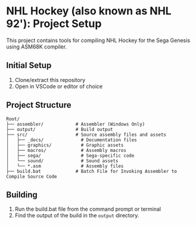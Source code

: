 # NHL Hockey (also known as NHL 92'): Project Setup

This project contains tools for compiling NHL Hockey for the Sega Genesis using ASM68K compiler.

## Initial Setup

1. Clone/extract this repository
2. Open in VSCode or editor of choice

## Project Structure

```
Root/
├── assembler/            # Assembler (Windows Only)
├── output/               # Build output
├── src/                  # Source assembly files and assets
│   ├── _docs/              # Documentation files
│   ├── graphics/           # Graphic assets
│   ├── macros/             # Assembly macros
│   ├── sega/               # Sega-specific code
│   └── sound/              # Sound assets
│   └── *.asm               # Assembly files
├── build.bat             # Batch File for Invoking Assembler to Compile Source Code
```

## Building

1. Run the build.bat file from the command prompt or terminal
2. Find the output of the build in the `output` directory.